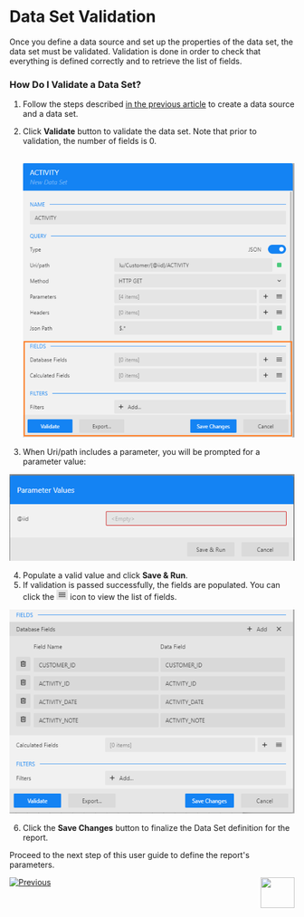 # Data Set Validation

Once you define a data source and set up the properties of the data set, the data set must be validated. Validation is done in order to check that everything is defined correctly and to retrieve the list of fields.

### How Do I Validate a Data Set?

1. Follow the steps described [in the previous article](02_create_new_report.md) to create a data source and a data set.

2. Click **Validate** button to validate the data set. Note that prior to validation, the number of fields is 0.

   ​	![](images/03_validate_data_set.png)

3. When Uri/path includes a parameter, you will be prompted for a parameter value:

![](images/03_param_value_prompt.png)

4. Populate a valid value and click **Save & Run**.
5. If validation is passed successfully, the fields are populated. You can click the ![](images/03_hamburger.png) icon to view the list of fields.

![](images/03_validated_ds.png)

6. Click the **Save Changes** button to finalize the Data Set definition for the report.



Proceed to the next step of this user guide to define the report's parameters.





[![Previous](/articles/images/Previous.png)](02_create_new_report.md)[<img align="right" width="60" height="54" src="/articles/images/Next.png">](04_data_binding.md)
